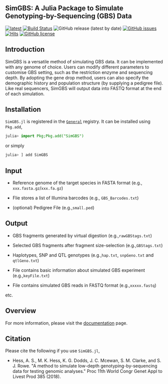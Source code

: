 ## SimGBS: A Julia Package to Simulate Genotyping-by-Sequencing (GBS) Data  

[![latest](https://img.shields.io/badge/docs-latest-blue.svg)](https://https://kanji709.github.io/SimGBS.jl/dev/)
[![Build Status](https://travis-ci.com/kanji709/SimGBS.jl.svg?branch=master)](https://travis-ci.com/kanji709/SimGBS.jl)
![GitHub release (latest by date)](https://img.shields.io/github/v/release/kanji709/SimGBS.jl?color=purple&style=flat-square)
[![GitHub issues](https://img.shields.io/github/issues/AgResearch/snpGBS)](https://github.com/kanji709/SimGBS.jl/issues)
[![Hits](https://hits.seeyoufarm.com/api/count/incr/badge.svg?url=https%3A%2F%2Fgithub.com%2Fkanji709%2FSimGBS.jl&count_bg=%2379C83D&title_bg=%23555555&icon=&icon_color=%23E7E7E7&title=hits&edge_flat=true)](https://hits.seeyoufarm.com)
[![GitHub license](https://img.shields.io/github/license/AgResearch/snpGBS?style=flat-square)](https://github.com/AgResearch/snpGBS/blob/main/LICENSE)


## Introduction 

SimGBS is a versatile method of simulating GBS data. It can be implemented with any genome of choice. Users can modify different parameters to customise GBS setting, such as the restriction enzyme and sequencing depth. By adopting the gene drop method, users can also specify the demographic history and population structure (by supplying a pedigree file). Like real sequencers, SimGBS will output data into FASTQ format at the end of each simulation.   

## Installation

`SimGBS.jl` is registered in the [`General`](https://github.com/JuliaRegistries/General) registry. It can be installed using `Pkg.add`,

```julia
julia> import Pkg;Pkg.add("SimGBS")
```

or simply

```julia
julia> ] add SimGBS
```


## Input

- Reference genome of the target species in FASTA format (e.g., `xxx.fasta.gz`/`xxx.fa.gz`)   

- Flie stores a list of Illumina barcodes (e.g., `GBS_Barcodes.txt`)

- (optional) Pedigree File (e.g.,`small.ped`)



## Output

- GBS fragments generated by virtual digestion (e.g.,`rawGBStags.txt`)

- Selected GBS fragments after fragment size-selection (e.g.,`GBStags.txt`)

- Haplotypes, SNP and QTL genotypes (e.g.,`hap.txt`, `snpGeno.txt` and `qtlGeno.txt`)

- File contains basic information about simulated GBS experiment (e.g.,`keyFile.txt`)

- File contains simulated GBS reads in FASTQ format (e.g.,`xxxxx.fastq`)

etc.



## Overview

For more information, please visit the [documentation](https://kanji709.github.io/SimGBS.jl/dev/) page.


## Citation

Please cite the following if you use `SimGBS.jl`,

- Hess, A. S., M. K. Hess, K. G. Dodds, J. C. Mcewan, S. M. Clarke, and S. J. Rowe. "A method to simulate low-depth genotyping-by-sequencing data for testing genomic analyses." Proc 11th World Congr Genet Appl to Livest Prod 385 (2018).
